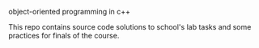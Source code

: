 
object-oriented programming in c++

This repo contains source code solutions to school's lab tasks and some practices for finals of the course.
